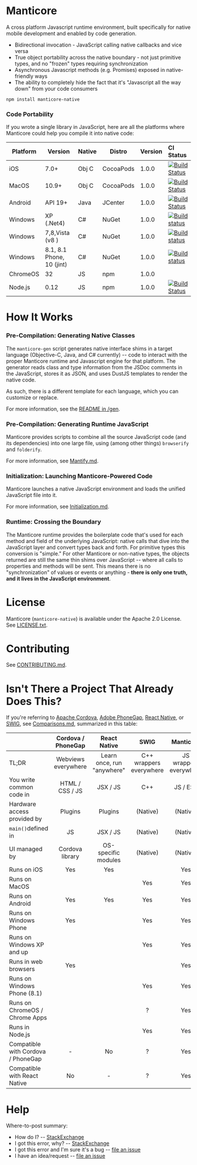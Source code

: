 Manticore
=========

A cross platform Javascript runtime environment, built specifically for native mobile development and enabled by code generation.

* Bidirectional invocation - JavaScript calling native callbacks and vice versa
* True object portability across the native boundary - not just primitive types, and no "frozen" types requiring synchronization
* Asynchronous Javascript methods (e.g. Promises) exposed in native-friendly ways
* The ability to completely hide the fact that it's "Javascript all the way down" from your code consumers


```
npm install manticore-native
```

### Code Portability

If you wrote a single library in JavaScript, here are all the platforms where Manticore could help you compile it into native code:

Platform | Version                   | Native | Distro    | Version | CI Status |
-------- | -------                   | ------ |  ------   | ------- |:------    |
iOS      | 7.0+                      | Obj C  | CocoaPods | 1.0.0   | [![Build Status](https://travis-ci.org/paypal/manticore-native.svg?branch=master)](https://travis-ci.org/paypal/manticore-native)
MacOS    | 10.9+                     | Obj C  | CocoaPods | 1.0.0   | [![Build Status](https://travis-ci.org/paypal/manticore-native.svg?branch=master)](https://travis-ci.org/paypal/manticore-native)
Android  | API 19+                   | Java   | JCenter   | 1.0.0   | [![Build Status](https://travis-ci.org/paypal/manticore-native.svg?branch=master)](https://travis-ci.org/paypal/manticore-native)
Windows  | XP (.Net4)                | C#     | NuGet     | 1.0.0   | [![Build status](https://ci.appveyor.com/api/projects/status/sm23ige74y836v48?svg=true)](https://ci.appveyor.com/project/ifreecarve/manticore-native/branch/master)
Windows  | 7,8,Vista (v8  )          | C#     | NuGet     | 1.0.0   | [![Build status](https://ci.appveyor.com/api/projects/status/sm23ige74y836v48?svg=true)](https://ci.appveyor.com/project/ifreecarve/manticore-native/branch/master)
Windows  | 8.1, 8.1 Phone, 10 (jint) | C#     | NuGet     | 1.0.0   | [![Build status](https://ci.appveyor.com/api/projects/status/sm23ige74y836v48?svg=true)](https://ci.appveyor.com/project/ifreecarve/manticore-native/branch/master)
ChromeOS | 32                        | JS     | npm       | 1.0.0   |
Node.js  | 0.12                      | JS     | npm       | 1.0.0   | [![Build Status](https://travis-ci.org/paypal/manticore-native.svg?branch=master)](https://travis-ci.org/paypal/manticore-native)


How It Works
============

### Pre-Compilation: Generating Native Classes

The `manticore-gen` script generates native interface shims in a target language
(Objective-C, Java, and C# currently) -- code to interact with the proper Manticore runtime and Javascript engine for that
platform.  The generator reads class and type information from the JSDoc comments in the JavaScript, stores it as JSON, and
uses DustJS templates to render the native code.

As such, there is a different template for each language, which you can customize or replace.

For more information, see the [README in /gen](gen/README.md).


### Pre-Compilation: Generating Runtime JavaScript

Manticore provides scripts to combine all the source JavaScript code (and its dependencies) into one large file,
using (among other things) `browserify` and `folderify`.

For more information, see [Mantify.md](Mantify.md).


### Initialization: Launching Manticore-Powered Code

Manticore launches a native JavaScript environment and loads the unified JavaScript file into it.

For more information, see [Initialization.md](Initialization.md).


### Runtime: Crossing the Boundary

The Manticore runtime provides the boilerplate code that's used for each method and field of the underlying JavaScript:
native calls that dive into the JavaScript layer and convert types
back and forth. For primitive types this conversion is "simple." For other Manticore or non-native types, the objects
returned are still the same thin shims over JavaScript -- where all calls to properties and methods will be sent. This means
there is no "synchronization" of values or events or anything - **there is only one truth, and it lives in the JavaScript environment**.


License
=======

Manticore (`manticore-native`) is available under the Apache 2.0 License.  See [LICENSE.txt](LICENSE.txt).


Contributing
============

See [CONTRIBUTING.md](CONTRIBUTING.md).


Isn't There a Project That Already Does This?
=============================================

If you're referring to [Apache Cordova](https://cordova.apache.org/), [Adobe PhoneGap](http://phonegap.com/),
[React Native](https://facebook.github.io/react-native/), or [SWIG](http://www.swig.org/), see [Comparisons.md](Comparisons.md),
summarized in this table:

|                                  |Cordova / PhoneGap | React Native |   SWIG  |  Manticore |
|:-------------------------------  |:-----------------:|:------------:|:-------:|:----------:|
|TL;DR                             |Webviews everywhere | Learn once, run "anywhere" | C++ wrappers everywhere| JS wrappers everywhere |
|You write common code in          |HTML / CSS / JS | JSX / JS | C++ | JS / ES6 |
|Hardware access provided by       |Plugins | Plugins | (Native) | (Native) |
|`main()`defined in                |JS | JSX / JS | (Native) | (Native) |
|UI managed by                     |Cordova library | OS-specific modules | (Native) | (Native) |
|Runs on iOS                       | Yes | Yes |     | Yes |
|Runs on MacOS                     |     |     | Yes | Yes |
|Runs on Android                   | Yes | Yes | Yes | Yes |
|Runs on Windows Phone             | Yes |     | Yes | Yes |
|Runs on Windows XP and up         |     |     | Yes | Yes |
|Runs in web browsers              | Yes |     |     | Yes |
|Runs on Windows Phone (8.1)       |     |     | Yes | Yes |
|Runs on ChromeOS / Chrome Apps    |     |     |  ?  | Yes |
|Runs in Node.js                   |     |     | Yes | Yes |
|Compatible with Cordova / PhoneGap| -   | No  | ?   | Yes |
|Compatible with React Native      | No  | -   | ?   | Yes |


Help
====

Where-to-post summary:

* How do I? -- [StackExchange](http://stackoverflow.com/questions/ask?tags=manticore-native)
* I got this error, why? -- [StackExchange](http://stackoverflow.com/questions/ask?tags=manticore-native)
* I got this error and I'm sure it's a bug -- [file an issue](https://github.com/paypal/manticore-native/issues)
* I have an idea/request -- [file an issue](https://github.com/paypal/manticore-native/issues)
